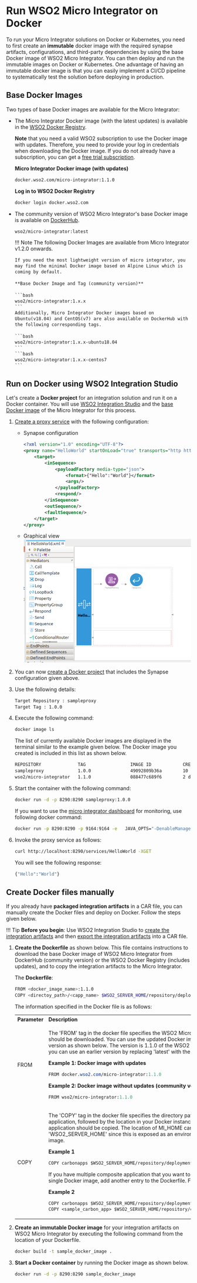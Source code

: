 
# Run WSO2 Micro Integrator on Docker

To run your Micro Integrator solutions on Docker or Kubernetes, you need
to first create an **immutable** docker image with the required synapse
artifacts, configurations, and third-party dependencies by using the
base Docker image of WSO2 Micro Integrator. You can then deploy and run
the immutable images on Docker or Kubernetes. One advantage of having an
immutable docker image is that you can easily implement a CI/CD pipeline
to systematically test the solution before deploying in production.

## Base Docker Images

Two types of base Docker images are available for the Micro Integrator:

-   The Micro Integrator Docker image (with the latest updates) is
    available in the [WSO2 Docker Registry](https://docker.wso2.com/).
    
    **Note** that you need a valid WSO2 subscription to use the Docker
    image with updates. Therefore, you need to provide your log in
    credentials when downloading the Docker image. If you do not already
    have a subscription, you can get a [free trial subscription](https://wso2.com/subscription/free-trial).

    **Micro Integrator Docker image (with updates)**

    ```bash
    docker.wso2.com/micro-integrator:1.1.0
    ```

    **Log in to WSO2 Docker Registry**

    ```bash
    docker login docker.wso2.com
    ```

-   The community version of WSO2 Micro Integrator's base Docker image is
    available on [DockerHub](https://hub.docker.com/r/wso2/micro-integrator).
    
    ```bash
    wso2/micro-integrator:latest
    ```
    
    !!! Note
        The following Docker Images are available from Micro Integrator v1.2.0 onwards.
        
        If you need the most lightweight version of micro integrator, you may find the minimal Docker image based on Alpine Linux which is coming by default.
    
        **Base Docker Image and Tag (community version)**
    
        ```bash
        wso2/micro-integrator:1.x.x
        ```
        Additionally, Micro Integrator Docker images based on Ubuntu(v18.04) and CentOS(v7) are also available on DockerHub with the following corresponding tags. 
        
        ```bash
        wso2/micro-integrator:1.x.x-ubuntu18.04
        ```
        ```bash
        wso2/micro-integrator:1.x.x-centos7
        ```

## Run on Docker using WSO2 Integration Studio

Let's create a **Docker project** for an integration solution and run it on a Docker container. You will use [WSO2 Integration Studio](../../../develop/WSO2-Integration-Studio) and the [base Docker image](#base-docker-images) of the Micro Integrator for this process.

1.  [Create a proxy service](../../../develop/creating-artifacts/creating-a-proxy-service) with the following configuration:

    - Synapse configuration

        ```xml
        <?xml version="1.0" encoding="UTF-8"?>
        <proxy name="HelloWorld" startOnLoad="true" transports="http https" xmlns="http://ws.apache.org/ns/synapse">
            <target>
                <inSequence>
                    <payloadFactory media-type="json">
                        <format>{"Hello":"World"}</format>
                        <args/>
                    </payloadFactory>
                    <respond/>
                </inSequence>
                <outSequence/>
                <faultSequence/>
            </target>
        </proxy>
        ```

    - Graphical view
       ![Sample Proxy Service](../../assets/img/sample-proxy-service.png)

2.  You can now [create a Docker project](../../develop/create-docker-project.md) that includes the Synapse configuration given above.
3.  Use the following details:
    ```bash
    Target Repository : sampleproxy
    Target Tag : 1.0.0
    ```

4.  Execute the following command:
    ```bash
    docker image ls
    ``` 

    The list of currently available Docker images are displayed in the terminal similar to the example given below. The Docker image you created is included in this list as shown below.

    ```bash
    REPOSITORY              TAG                 IMAGE ID            CREATED             SIZE
    sampleproxy             1.0.0               49092809b36a        10 minutes ago      315MB
    wso2/micro-integrator   1.1.0               088477c689f6        2 days ago          315MB
    ```
    
5.  Start the container with the following command:

    ```bash
    docker run -d -p 8290:8290 sampleproxy:1.0.0
    ```

    If you want to use the [micro integrator dashboard](../../administer-and-observe/working-with-monitoring-dashboard.md) for monitoring, use following docker command:

    ```bash
    docker run -p 8290:8290 -p 9164:9164 -e   JAVA_OPTS="-DenableManagementApi=true" sampleproxy:1.0.0
    ```

6.  Invoke the proxy service as follows:

    ```bash
    curl http://localhost:8290/services/HelloWorld -XGET
    ```

    You will see the following response:
     
    ```bash
    {"Hello":"World"}
    ```

## Create Docker files manually

If you already have **packaged integration artifacts** in a CAR file, you can manually create the Docker files and deploy on Docker. Follow the steps given below.

!!! Tip
    **Before you begin**: Use WSO2 Integration Studio to [create the integration artifacts](../../../develop/intro-integration-development/#develop_artifacts) and then [export the integration artifacts](../../develop/exporting-artifacts.md) into a CAR file.

1.  **Create the Dockerfile** as shown below. This file contains
    instructions to download the base Docker image of WSO2 Micro
    Integrator from DockerHub (community version) or the WSO2 Docker
    Registry (includes updates), and to copy the integration artifacts
    to the Micro Integrator.  

    The **Dockerfile**:

    ```bash
    FROM <docker_image_name>:1.1.0
    COPY <directoy_path>/<capp_name> $WSO2_SERVER_HOME/repository/deployment/server/carbonapps
    ```
    The information specified in the Docker file is as follows:

    <table>
    <tbody>
    <tr>
        <th>Parameter</th>
        <th>Description</th>
    </tr>
    <tr class="odd">
    <td>FROM</td>
    <td><div class="content-wrapper">
    <p>The 'FROM' tag in the docker file specifies the WSO2 Micro Integrator version that should be downloaded. You can use the updated Docker image or the community version as shown below. The version is 1.1.0 of the WSO2 Micro Integrator. If required, you can use an earlier version by replacing 'latest' with the version number.</p>
    <div class="code panel pdl" style="border-width: 1px;">
    <div class="codeHeader panelHeader pdl" style="border-bottom-width: 1px;">
    <strong>Example 1: Docker image with updates</strong>
    </div>
    <div class="codeContent panelContent pdl">
    <div class="sourceCode" id="cb1" data-syntaxhighlighter-params="brush: java; gutter: false; theme: Confluence" data-theme="Confluence" style="brush: java; gutter: false; theme: Confluence"><pre class="sourceCode java"><code class="sourceCode java"><span id="cb1-1"><a href="#cb1-1"></a>FROM docker.<span class="fu">wso2</span>.<span class="fu">com</span>/micro-integrator:<span class="fl">1.1.</span><span class="dv">0</span></span></code></pre></div>
    </div>
    </div>
    <div class="code panel pdl" style="border-width: 1px;">
    <div class="codeHeader panelHeader pdl" style="border-bottom-width: 1px;">
    <strong>Example 2: Docker image without updates (community version)</strong>
    </div>
    <div class="codeContent panelContent pdl">
    <div class="sourceCode" id="cb2" data-syntaxhighlighter-params="brush: java; gutter: false; theme: Confluence" data-theme="Confluence" style="brush: java; gutter: false; theme: Confluence"><pre class="sourceCode java"><code class="sourceCode java"><span id="cb2-1"><a href="#cb2-1"></a>FROM wso2/micro-integrator:<span class="fl">1.1.</span><span class="dv">0</span></span></code></pre></div>
    </div>
    </div>
    </div></td>
    </tr>
    <tr class="even">
    <td>COPY</td>
    <td><div class="content-wrapper">
    <p>The 'COPY' tag in the docker file specifies the directory path to your composite application, followed by the location in your Docker instance to which the composite application should be copied. 
    The location of MI_HOME can be referred to as 'WSO2_SERVER_HOME' since this is exposed as an environment variable from the base image.</p>
    <div class="code panel pdl" style="border-width: 1px;">
    <div class="codeHeader panelHeader pdl" style="border-bottom-width: 1px;">
    <strong>Example 1</strong>
    </div>
    <div class="codeContent panelContent pdl">
    <div class="sourceCode" id="cb3" data-syntaxhighlighter-params="brush: java; gutter: false; theme: Confluence" data-theme="Confluence" style="brush: java; gutter: false; theme: Confluence"><pre class="sourceCode java"><code class="sourceCode java"><span id="cb3-1"><a href="#cb3-1"></a>COPY carbonapps $WSO2_SERVER_HOME/repository/deployment/server/carbonapps</span></code></pre></div>
    </div>
    </div>
    <p>If you have multiple composite application that you want to deploy in Docker using a single Docker image, add another entry to the Dockerfile. For example:</p>
    <div class="code panel pdl" style="border-width: 1px;">
    <div class="codeHeader panelHeader pdl" style="border-bottom-width: 1px;">
    <strong>Example 2</strong>
    </div>
    <div class="codeContent panelContent pdl">
    <div class="sourceCode" id="cb4" data-syntaxhighlighter-params="brush: java; gutter: false; theme: Confluence" data-theme="Confluence" style="brush: java; gutter: false; theme: Confluence"><pre class="sourceCode java"><code class="sourceCode java"><span id="cb4-1"><a href="#cb4-1"></a>COPY carbonapps $WSO2_SERVER_HOME/repository/deployment/server/carbonapps</span>
    <span id="cb4-2"><a href="#cb4-2"></a>COPY &lt;sample_carbon_app&gt; $WSO2_SERVER_HOME/repository/deployment/server/carbonapps</span></code></pre></div>
    </div>
    </div>
    </div></td>
    </tr>
    </tbody>
    </table>

2.  **Create an immutable Docker image** for your integration artifacts on WSO2 Micro Integrator by executing the following command from the location of your Dockerfile.

    ```bash
    docker build -t sample_docker_image .
    ```

3.  **Start a Docker container** by running the Docker image as shown below.

    ```bash
    docker run -d -p 8290:8290 sample_docker_image
    ```
